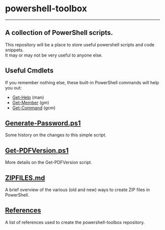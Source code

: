 # powershell-toolbox
---  
## A collection of PowerShell scripts.
  
This repository will be a place to store useful powershell scripts and code snippets.  
It may or may not be very useful to anyone else.

## Useful Cmdlets  
  
If you remember nothing else, these built-in PowerShell commands will help you out:
- [Get-Help](https://technet.microsoft.com/en-us/library/hh849696.aspx) (man)  
- [Get-Member](https://technet.microsoft.com/en-us/library/hh849928.aspx) (gm)  
- [Get-Command](https://technet.microsoft.com/en-us/library/hh849711.aspx) (gcm)  
  
## [Generate-Password.ps1](docs/Generate-Password.md)  
Some history on the changes to this simple script.  

## [Get-PDFVersion.ps1](docs/Get-PDFVersion.md)  
More details on the Get-PDFVersion script.  

## [ZIPFILES.md](docs/ZIPFILES.md)  
A brief overview of the various (old and new) ways to create ZIP files in PowerShell.  

## [References](docs/REFERENCES.md)
A list of references used to create the powershell-toolbox repository.  
